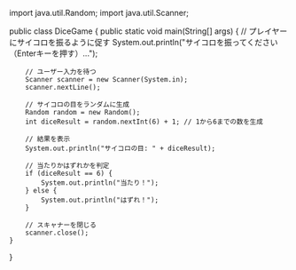import java.util.Random;
import java.util.Scanner;

public class DiceGame {
    public static void main(String[] args) {
        // プレイヤーにサイコロを振るように促す
        System.out.println("サイコロを振ってください（Enterキーを押す）...");
        
        // ユーザー入力を待つ
        Scanner scanner = new Scanner(System.in);
        scanner.nextLine();

        // サイコロの目をランダムに生成
        Random random = new Random();
        int diceResult = random.nextInt(6) + 1; // 1から6までの数を生成

        // 結果を表示
        System.out.println("サイコロの目: " + diceResult);

        // 当たりかはずれかを判定
        if (diceResult == 6) {
            System.out.println("当たり！");
        } else {
            System.out.println("はずれ！");
        }

        // スキャナーを閉じる
        scanner.close();
    }
}
